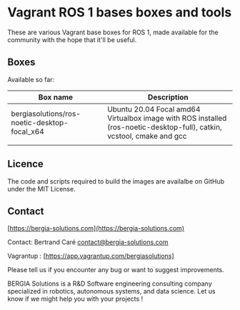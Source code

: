 # Vagrant ROS 1 bases boxes and tools

These are various Vagrant base boxes for ROS 1, made available for the community with the hope that it'll be useful.

## Boxes

Available so far:

| Box name                                     | Description                                                                                                            |
|----------------------------------------------|------------------------------------------------------------------------------------------------------------------------|
| bergiasolutions/ros-noetic-desktop-focal_x64 | Ubuntu 20.04 Focal amd64 Virtualbox image with ROS installed (ros-noetic-desktop-full), catkin, vcstool, cmake and gcc |
|                                              |                                                                                                                        |
	

## Licence 

The code and scripts required to build the images are availalbe on GitHub under the MIT License.

## Contact

[https://bergia-solutions.com](https://bergia-solutions.com)

Contact: Bertrand Caré <contact@bergia-solutions.com>

Vagrantup : [https://app.vagrantup.com/bergiasolutions]

Please tell us if you encounter any bug or want to suggest improvements.

BERGIA Solutions is a R&D Software engineering consulting company specialized in robotics, autonomous systems, and data science. Let us know if we might help you with your projects !

